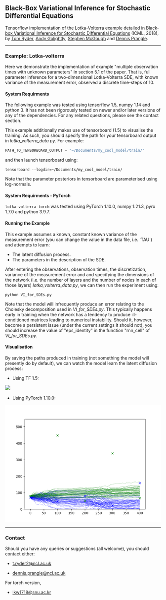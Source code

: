 ## Black-Box Variational Inference for Stochastic Differential Equations


Tensorflow implementation of the Lotka-Volterra example detailed in [Black-box Variational Inference for Stochastic Differential Equations](https://arxiv.org/abs/1802.03335) (ICML, 2018), by [Tom Ryder](https://scholar.google.com/citations?user=_qL2UDkAAAAJ&hl=en), [Andy Golightly](http://www.mas.ncl.ac.uk/~nag48/), [Stephen McGough](http://www.ncl.ac.uk/computing/people/profile/stephenmcgough.html#background) and [Dennis Prangle](http://www.ncl.ac.uk/maths-physics/staff/profile/dennisprangle.html#background).

 ---

### Example: Lotka-volterra

Here we demonstrate the implementation of example "multiple observation times with unknown parameters" in section 5.1 of the paper. That is, full parameter inference for a two-dimensional Lotka-Volterra SDE, with known variance of the measurement error, observed a discrete time-steps of 10.

#### System Requirments

The following example was tested using tensorflow 1.5, numpy 1.14 and python 3. It has not been rigorously tested on newer and/or later versions of any of the dependencies. For any related questions, please see the contact section.

This example additionally makes use of tensorboard (1.5) to visualise the training. As such, you should specify the path for your tensorboard output in *lotka_volterra_data.py*. For example:

```python
PATH_TO_TENSORBOARD_OUTPUT = "~/Documents/my_cool_model/train/"
```
and then launch tensorboard using:
```
tensorboard --logdir=~/Documents/my_cool_model/train/
```

Note that the parameter posteriors in tensorboard are parameterised using log-normals.

#### System Requirments - PyTorch

`lotka-volterra-torch` was tested using PyTorch 1.10.0, numpy 1.21.3, pyro 1.7.0 and python 3.9.7. 

#### Running the Example
This example assumes a known, constant known variance of the measurement error (you can change the value in the data file, i.e. 'TAU') and attempts to learn:

- The latent diffusion process.
- The parameters in the description of the SDE.

After entering the observations, observation times, the discretization, variance of the measurement error and and specifying the dimensions of the network (i.e. the number of layers and the number of nodes in each of those layers) *lotka_volterra_data.py*, we can then run the experiment using:

```
python VI_for_SDEs.py
```

Note that the model will infrequently produce an error relating to the Cholesky decomposition used in *VI_for_SDEs.py*. This typically happens early in training when the network has a tendency to produce ill-conditioned matrices leading to numerical instability. Should it, however, become a persistent issue (under the current settings it should not), you should increase the value of "eps_identity" in the function "rnn_cell" of *VI_for_SDEs.py*.

#### Visualisation
By saving the paths produced in training (not something the model will presently do by default), we can watch the model learn the latent diffusion process:

* Using TF 1.5:

![](figs/LV_paths.gif)

* Using PyTorch 1.10.0:

![](figs/LV_paths_torch.gif)

---

### Contact

Should you have any queries or suggestions (all welcome), you should contact either:

- [t.ryder2@ncl.ac.uk](mailto:t.ryder2@ncl.ac.uk)

- [dennis.prangle@ncl.ac.uk](mailto:dennis.prangle@ncl.ac.uk)

For torch version, 

- [lkw1718@snu.ac.kr](lkw1718@snu.ac.kr)